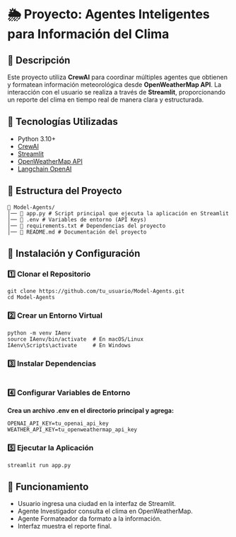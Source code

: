 # 🌦️ Proyecto: Agentes Inteligentes para Información del Clima

## 📌 Descripción
Este proyecto utiliza **CrewAI** para coordinar múltiples agentes que obtienen y formatean información meteorológica desde **OpenWeatherMap API**. La interacción con el usuario se realiza a través de **Streamlit**, proporcionando un reporte del clima en tiempo real de manera clara y estructurada.

## 🚀 Tecnologías Utilizadas
- Python 3.10+
- [CrewAI](https://github.com/joaomdmoura/crewAI)
- [Streamlit](https://streamlit.io/)
- [OpenWeatherMap API](https://openweathermap.org/api)
- [Langchain OpenAI](https://python.langchain.com/docs/integrations/chat/openai)

## 📂 Estructura del Proyecto

```
📁 Model-Agents/
│── 📄 app.py # Script principal que ejecuta la aplicación en Streamlit
│── 📄 .env # Variables de entorno (API Keys)
│── 📄 requirements.txt # Dependencias del proyecto
│── 📄 README.md # Documentación del proyecto
```

## 🔧 Instalación y Configuración
### 1️⃣ Clonar el Repositorio

```
git clone https://github.com/tu_usuario/Model-Agents.git
cd Model-Agents
```

### 2️⃣ Crear un Entorno Virtual

```
python -m venv IAenv
source IAenv/bin/activate  # En macOS/Linux
IAenv\Scripts\activate     # En Windows
```
### 3️⃣ Instalar Dependencias

``` pip install -r requirements.txt 
```

### 4️⃣ Configurar Variables de Entorno
**Crea un archivo .env en el directorio principal y agrega:**

```
OPENAI_API_KEY=tu_openai_api_key
WEATHER_API_KEY=tu_openweathermap_api_key 
```
### 5️⃣ Ejecutar la Aplicación
```
streamlit run app.py
```
## 🎯 Funcionamiento
- Usuario ingresa una ciudad en la interfaz de Streamlit.
- Agente Investigador consulta el clima en OpenWeatherMap.
- Agente Formateador da formato a la información.
- Interfaz muestra el reporte final.

